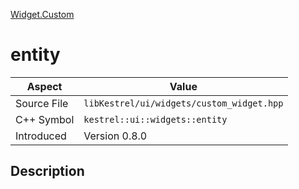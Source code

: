 [Widget.Custom](index.md)
# entity
| Aspect | Value |
| --- | --- |
| Source File | `libKestrel/ui/widgets/custom_widget.hpp` |
| C++ Symbol | `kestrel::ui::widgets::entity` |
| Introduced | Version 0.8.0 |
## Description
